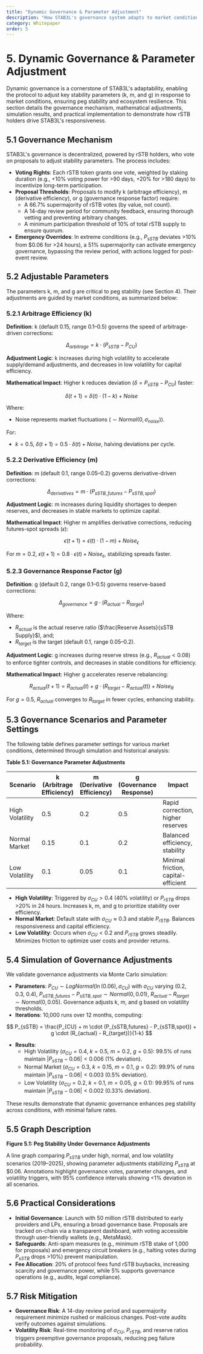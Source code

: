 ```yaml
---
title: "Dynamic Governance & Parameter Adjustment"
description: "How STAB3L's governance system adapts to market conditions through dynamic parameter adjustment"
category: Whitepaper
order: 5
---
```


# 5. Dynamic Governance & Parameter Adjustment

Dynamic governance is a cornerstone of STAB3L's adaptability, enabling the protocol to adjust key stability parameters (k, m, and g) in response to market conditions, ensuring peg stability and ecosystem resilience. This section details the governance mechanism, mathematical adjustments, simulation results, and practical implementation to demonstrate how rSTB holders drive STAB3L's responsiveness.

## 5.1 Governance Mechanism

STAB3L's governance is decentralized, powered by rSTB holders, who vote on proposals to adjust stability parameters. The process includes:

- **Voting Rights**: Each rSTB token grants one vote, weighted by staking duration (e.g., +10% voting power for >90 days, +20% for >180 days) to incentivize long-term participation.
- **Proposal Thresholds**: Proposals to modify k (arbitrage efficiency), m (derivative efficiency), or g (governance response factor) require:
  - A 66.7% supermajority of rSTB votes (by value, not count).
  - A 14-day review period for community feedback, ensuring thorough vetting and preventing arbitrary changes.
  - A minimum participation threshold of 10% of total rSTB supply to ensure quorum.
- **Emergency Overrides**: In extreme conditions (e.g., $P_{sSTB}$ deviates >10% from $0.06 for >24 hours), a 51% supermajority can activate emergency governance, bypassing the review period, with actions logged for post-event review.

## 5.2 Adjustable Parameters

The parameters k, m, and g are critical to peg stability (see Section 4). Their adjustments are guided by market conditions, as summarized below:

### 5.2.1 Arbitrage Efficiency (k)

**Definition**: k (default 0.15, range 0.1–0.5) governs the speed of arbitrage-driven corrections:

$$
\Delta_{arbitrage} = k \cdot (P_{sSTB} - P_{CU})
$$

**Adjustment Logic**: k increases during high volatility to accelerate supply/demand adjustments, and decreases in low volatility for capital efficiency.

**Mathematical Impact**: Higher k reduces deviation ($\delta = P_{sSTB} - P_{CU}$) faster:

$$
\delta(t+1) = \delta(t) \cdot (1-k) + Noise
$$

Where:

- Noise represents market fluctuations ($\sim Normal(0, \sigma_{noise})$). 

For:

- $k = 0.5$, $\delta(t+1) = 0.5 \cdot \delta(t) + Noise$, halving deviations per cycle.

### 5.2.2 Derivative Efficiency (m)

**Definition**: m (default 0.1, range 0.05–0.2) governs derivative-driven corrections:

$$
\Delta_{derivatives} = m \cdot (P_{sSTB,futures} - P_{sSTB,spot})
$$

**Adjustment Logic**: m increases during liquidity shortages to deepen reserves, and decreases in stable markets to optimize capital.

**Mathematical Impact**: Higher m amplifies derivative corrections, reducing futures-spot spreads ($\epsilon$):

$$
\epsilon(t+1) = \epsilon(t) \cdot (1-m) + Noise_{\epsilon}
$$

For $m = 0.2$, $\epsilon(t+1) = 0.8 \cdot \epsilon(t) + Noise_{\epsilon}$, stabilizing spreads faster.

### 5.2.3 Governance Response Factor (g)

**Definition**: g (default 0.2, range 0.1–0.5) governs reserve-based corrections:

$$
\Delta_{governance} = g \cdot (R_{actual} - R_{target})
$$

Where:

- $R_{actual}$ is the actual reserve ratio ($\frac{Reserve Assets}{sSTB Supply}$), and;
- $R_{target}$ is the target (default 0.1, range 0.05–0.2).

**Adjustment Logic**: g increases during reserve stress (e.g., $R_{actual} < 0.08$) to enforce tighter controls, and decreases in stable conditions for efficiency.

**Mathematical Impact**: Higher g accelerates reserve rebalancing:

$$
R_{actual}(t+1) = R_{actual}(t) + g \cdot (R_{target} - R_{actual}(t)) + Noise_R
$$

For $g = 0.5$, $R_{actual}$ converges to $R_{target}$ in fewer cycles, enhancing stability.

## 5.3 Governance Scenarios and Parameter Settings

The following table defines parameter settings for various market conditions, determined through simulation and historical analysis:

**Table 5.1: Governance Parameter Adjustments**

| Scenario | k (Arbitrage Efficiency) | m (Derivative Efficiency) | g (Governance Response) | Impact |
|----------|--------------------------|---------------------------|-------------------------|--------|
| High Volatility | 0.5 | 0.2 | 0.5 | Rapid correction, higher reserves |
| Normal Market | 0.15 | 0.1 | 0.2 | Balanced efficiency, stability |
| Low Volatility | 0.1 | 0.05 | 0.1 | Minimal friction, capital-efficient |

- **High Volatility**: Triggered by $\sigma_{CU} > 0.4$ (40% volatility) or $P_{rSTB}$ drops >20% in 24 hours. Increases k, m, and g to prioritize stability over efficiency.
- **Normal Market**: Default state with $\sigma_{CU} \approx 0.3$ and stable $P_{rSTB}$. Balances responsiveness and capital efficiency.
- **Low Volatility**: Occurs when $\sigma_{CU} < 0.2$ and $P_{rSTB}$ grows steadily. Minimizes friction to optimize user costs and provider returns.

## 5.4 Simulation of Governance Adjustments

We validate governance adjustments via Monte Carlo simulation:

- **Parameters**: $P_{CU} \sim LogNormal(\ln(0.06), \sigma_{CU})$ with $\sigma_{CU}$ varying (0.2, 0.3, 0.4), $P_{sSTB,futures} - P_{sSTB,spot} \sim Normal(0, 0.01)$, $R_{actual} - R_{target} \sim Normal(0, 0.05)$. Governance adjusts k, m, and g based on volatility thresholds.
- **Iterations**: 10,000 runs over 12 months, computing:

$$
P_{sSTB} = \frac{P_{CU} + m \cdot (P_{sSTB,futures} - P_{sSTB,spot}) + g \cdot (R_{actual} - R_{target})}{1-k}
$$

- **Results**:
  - High Volatility ($\sigma_{CU} = 0.4$, $k = 0.5$, $m = 0.2$, $g = 0.5$): 99.5% of runs maintain $|P_{sSTB} - 0.06| < 0.006$ (1% deviation).
  - Normal Market ($\sigma_{CU} = 0.3$, $k = 0.15$, $m = 0.1$, $g = 0.2$): 99.9% of runs maintain $|P_{sSTB} - 0.06| < 0.003$ (0.5% deviation).
  - Low Volatility ($\sigma_{CU} = 0.2$, $k = 0.1$, $m = 0.05$, $g = 0.1$): 99.95% of runs maintain $|P_{sSTB} - 0.06| < 0.002$ (0.33% deviation).

These results demonstrate that dynamic governance enhances peg stability across conditions, with minimal failure rates.

## 5.5 Graph Description

**Figure 5.1: Peg Stability Under Governance Adjustments**

A line graph comparing $P_{sSTB}$ under high, normal, and low volatility scenarios (2019–2025), showing parameter adjustments stabilizing $P_{sSTB}$ at $0.06. Annotations highlight governance votes, parameter changes, and volatility triggers, with 95% confidence intervals showing <1% deviation in all scenarios.

## 5.6 Practical Considerations

- **Initial Governance**: Launch with 50 million rSTB distributed to early providers and LPs, ensuring a broad governance base. Proposals are tracked on-chain via a transparent dashboard, with voting accessible through user-friendly wallets (e.g., MetaMask).
- **Safeguards**: Anti-spam measures (e.g., minimum rSTB stake of 1,000 for proposals) and emergency circuit breakers (e.g., halting votes during $P_{sSTB}$ drops >10%) prevent manipulation.
- **Fee Allocation**: 20% of protocol fees fund rSTB buybacks, increasing scarcity and governance power, while 5% supports governance operations (e.g., audits, legal compliance).

## 5.7 Risk Mitigation

- **Governance Risk**: A 14-day review period and supermajority requirement minimize rushed or malicious changes. Post-vote audits verify outcomes against simulations.
- **Volatility Risk**: Real-time monitoring of $\sigma_{CU}$, $P_{rSTB}$, and reserve ratios triggers preemptive governance proposals, reducing peg failure probability. 